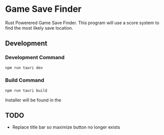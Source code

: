 # Game Save Finder

Rust Powerered Game Save Finder. This program will use a score system to find the most likely save location.

## Development

### Development Command

```bash
npm run tauri dev
```

### Build Command

```bash
npm run tauri build
```

Installer will be found in the 

## TODO

- Replace title bar so maximize button no longer exists
